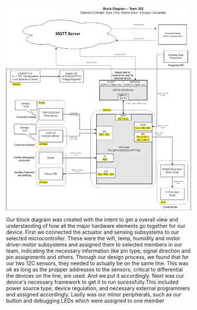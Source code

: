 ![](blockdiagramteam302V2.drawio.png)

Our block diagram was created with the intent to get a overall view and understanding of how all the major hardware elements go together for our device. First we connected the actuator and sensing subsystems to our selected microcontroller. These were the wifi, temp, humidity  and motor driver-motor subsystems and assigned them to selected members in our team, indicating the necessary information like pin type, signal direction and pin assignments and others. Through our design process, we found that for our two 12C sensors, they needed to actually be on the same line. This was ok as long as the propper addresses to the sensors, critical to differential the devices on the line, are used. And we put it accordingly. Next was our device's necessary framework to get it to run sucessfully.This included power source type, device regulation, and necessary external programmers and assigned accordingly. Lastly was our minor peripherals, such as our button and debugging LEDs which were assigned to one member
